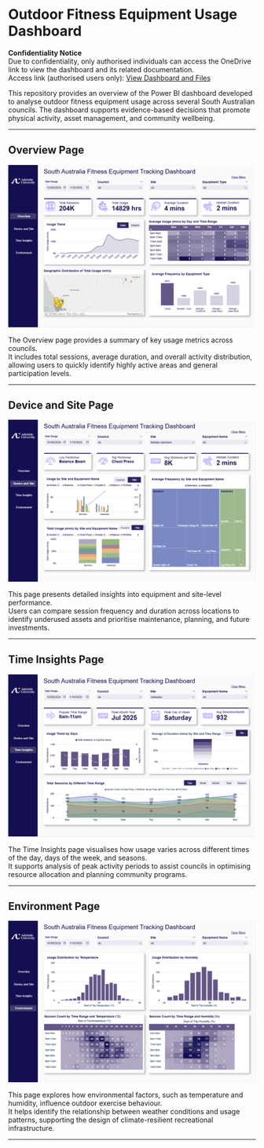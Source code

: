 # Outdoor Fitness Equipment Usage Dashboard

**Confidentiality Notice**  
Due to confidentiality, only authorised individuals can access the OneDrive link to view the dashboard and its related documentation.  
Access link (authorised users only): [View Dashboard and Files](https://mymailunisaedu-my.sharepoint.com/:f:/g/personal/ochoapjj_unisa_edu_au/Eo6rb_gIFIRAsabmvlYUqecBttYlzFn-MMbwXrTiMzCCDQ?e=ZeKM3h)

This repository provides an overview of the Power BI dashboard developed to analyse outdoor fitness equipment usage across several South Australian councils. The dashboard supports evidence-based decisions that promote physical activity, asset management, and community wellbeing.

---

## Overview Page
![Overview Dashboard](Images/overview.png)

The Overview page provides a summary of key usage metrics across councils.  
It includes total sessions, average duration, and overall activity distribution, allowing users to quickly identify highly active areas and general participation levels.

---

## Device and Site Page
![Device and Site Dashboard](Images/devicce_and_site.png)

This page presents detailed insights into equipment and site-level performance.  
Users can compare session frequency and duration across locations to identify underused assets and prioritise maintenance, planning, and future investments.

---

## Time Insights Page
![Time Insights Dashboard](Images/time_insights.png)

The Time Insights page visualises how usage varies across different times of the day, days of the week, and seasons.  
It supports analysis of peak activity periods to assist councils in optimising resource allocation and planning community programs.

---

## Environment Page
![Environment Dashboard](Images/environment.png)

This page explores how environmental factors, such as temperature and humidity, influence outdoor exercise behaviour.  
It helps identify the relationship between weather conditions and usage patterns, supporting the design of climate-resilient recreational infrastructure.

---
